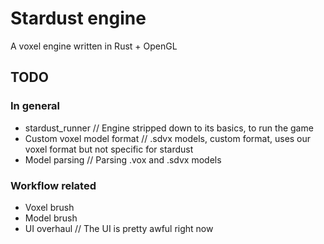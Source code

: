 # Stardust engine
A voxel engine written in Rust + OpenGL

## TODO
### In general
- stardust_runner // Engine stripped down to its basics, to run the game
- Custom voxel model format // .sdvx models, custom format, uses our voxel format but not specific for stardust
- Model parsing // Parsing .vox and .sdvx models

### Workflow related
- Voxel brush
- Model brush
- UI overhaul // The UI is pretty awful right now
